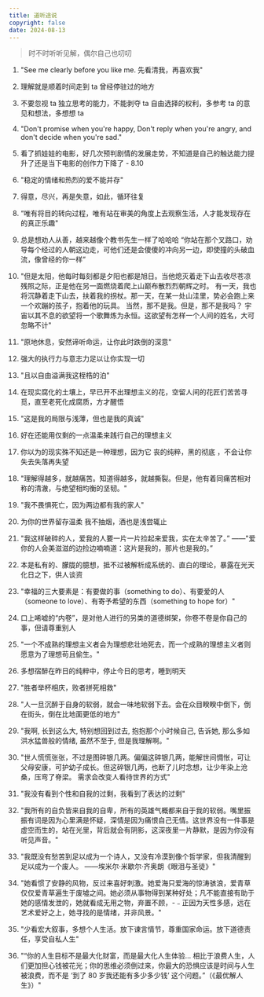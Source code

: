 ```yaml
---
title: 道听途说
copyright: false
date: 2024-08-13
---
```


> 时不时听听见解，偶尔自己也叨叨

1. "See me clearly before you like me. 先看清我，再喜欢我"

2. 理解就是顺着时间走到 ta 曾经停驻过的地方

3. 不要忽视 ta 独立思考的能力，不能剥夺 ta 自由选择的权利，多参考 ta 的意见和想法，多想想 ta

4. "Don't promise when you're happy, Don't reply when you're angry, and don't decide when you're sad."

5. 看了抓娃娃的电影，好几次预判剧情的发展走势，不知道是自己的触达能力提升了还是当下电影的创作力下降了 - 8.10

6. "稳定的情绪和热烈的爱不能并存"

7. 得意，尽兴，再是失意，如此，循环往复

8. “唯有将目的转向过程，唯有站在审美的角度上去观察生活，人才能发现存在的真正乐趣"

9. 总是想劝人从善，越来越像个教书先生一样了哈哈哈
   “你站在那个叉路口，劝导每个经过的人朝这边走，可他们还是会傻傻的冲向另一边，即使撞的头破血流，像曾经的你一样”

10. "但是太阳，他每时每刻都是夕阳也都是旭日。当他熄灭着走下山去收尽苍凉残照之际，正是他在另一面燃烧着爬上山巅布散烈烈朝辉之时。
   有一天，我也将沉静着走下山去，扶着我的拐杖。那一天，在某一处山洼里，势必会跑上来一个欢蹦的孩子，抱着他的玩具。
   当然，那不是我。但是，那不是我吗？
   宇宙以其不息的欲望将一个歌舞炼为永恒。这欲望有怎样一个人间的姓名，大可忽略不计"

11. "原地休息，安然谛听命运，让你此时跌倒的深意"

12. 强大的执行力与意志力足以让你实现一切

13. "且以自由溢满我这桎梏的泊"

14. 在现实腐化的土壤上，早已开不出理想主义的花，空留人间的花匠们苦苦寻觅，直至老死化成腐质，方才醒悟

15. "这是我的局限与浅薄，但也是我的真诚"

16. 好在还能用仅剩的一点温柔来践行自己的理想主义

17. 你以为的现实殊不知还是一种理想，因为它 丧的纯粹，黑的彻底 ，不会让你失去失落再失望

18. "理解得越多，就越痛苦。知道得越多，就越撕裂。但是，他有着同痛苦相对称的清澈，与绝望相均衡的坚韧。"

19. "我不畏惧死亡，因为两边都有我的家人"

20. 为你的世界留存温柔
    我不抽烟，酒也是浅尝辄止

21. "我这样破碎的人，爱我的人要一片一片捡起来爱我，实在太辛苦了。” ——"爱你的人会美滋滋的边捡边喃喃道：这片是我的，那片也是我的。”

22. 本是私有的、朦胧的臆想，抵不过被解析成系统的、直白的理论，暴露在光天化日之下，供人谈资

23. "幸福的三大要素是：有要做的事（something to do）、有要爱的人（someone to love）、有寄予希望的东西（something to hope for）"

24. 口上唏嘘的“内卷”，是对他人进行的另类的道德绑架，你卷不卷是你自己的事，但请尊重别人

25. "一个不成熟的理想主义者会为理想悲壮地死去，而一个成熟的理想主义者则愿意为了理想苟且偷生。"

26. 多想宿醉在昨日的纯粹中，停止今日的思考，睡到明天

27. "胜者举杯相庆，败者拼死相救"

28. "人一旦沉醉于自身的软弱，就会一味地软弱下去。会在众目睽睽中倒下，倒在街头，倒在比地面更低的地方"

29. "我啊,
    长到这么大,
    特别想回到过去,
    抱抱那个小时候自己,
    告诉她,
    那么多如洪水猛兽般的情绪,
    虽然不至于,
    但是我理解啊。"

30. "世人慌慌张张，不过是图碎银几两。偏偏这碎银几两，能解世间惆怅，可让父母安康，可护幼子成长。但这碎银几两，也断了儿时念想，让少年染上沧桑，压弯了脊梁。
    需求会改变人看待世界的方式"

31. "我没有看到个性和自我的过剩，我看到了表达的过剩"

32. "我所有的自负皆来自我的自卑，所有的英雄气概都来自于我的软弱。嘴里振振有词是因为心里满是怀疑，深情是因为痛恨自己无情。这世界没有一件事是虚空而生的，站在光里，背后就会有阴影，这深夜里一片静默，是因为你没有听见声音。"

33. "我既没有愁苦到足以成为一个诗人，又没有冷漠到像个哲学家，但我清醒到足以成为一个废人。 ——埃米尔·米歇尔·齐奥朗《眼泪与圣徒》"

34. "她看惯了安静的风物，反过来喜好刺激。她爱海只爱海的惊涛骇浪，爱青草仅仅爱青草遍生于废墟之间。她必须从事物得到某种好处；凡不能直接有助于她的感情发泄的，她就看成无用之物，弃置不顾，-﹣正因为天性多感，远在艺术爱好之上，她寻找的是情绪，并非风景。"

35. "少看宏大叙事，多想个人生活。放下谏言情节，尊重国家命运。放下道德责任，享受自私人生"

36. "“你的人生目标不是最大化财富，而是最大化人生体验... 相比于浪费人生，人们更加担心钱被花光；你的思维必须倒过来，你最大的恐惧应该是时间与人生被浪费，而不是 ‘到了 80 岁我还能有多少多少钱’ 这个问题。”（《最优解人生》）"

